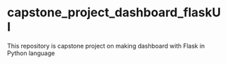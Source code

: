 # capstone_project_dashboard_flaskUI
This repository is capstone project on making dashboard with Flask in Python language
